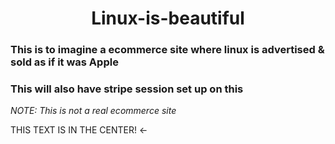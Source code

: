 <div align="center"><h1>Linux-is-beautiful</h1></div>

### This is to imagine a ecommerce site where linux is advertised & sold as if it was Apple

### This will also have stripe session set up on this

*NOTE: This is not a real ecommerce site*

THIS TEXT IS IN THE CENTER! <- 